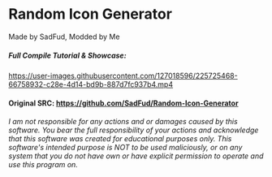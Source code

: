 # Random Icon Generator
Made by SadFud, Modded by Me

##### Full Compile Tutorial & Showcase:  
https://user-images.githubusercontent.com/127018596/225725468-66758932-c28e-4d14-bd9b-887d7fc937b4.mp4

#### Original SRC: https://github.com/SadFud/Random-Icon-Generator

###### I am not responsible for any actions and or damages caused by this software. You bear the full responsibility of your actions and acknowledge that this software was created for educational purposes only. This software's intended purpose is NOT to be used maliciously, or on any system that you do not have own or have explicit permission to operate and use this program on.
